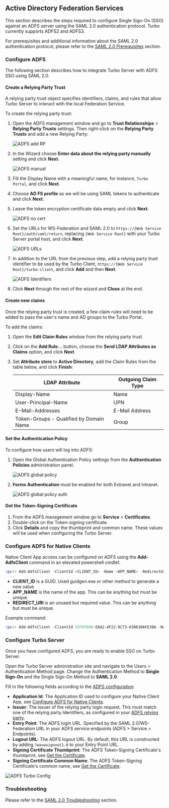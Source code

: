 ## Active Directory Federation Services

This section describes the steps required to configure Single Sign-On (SSO) against an ADFS server using the SAML 2.0 authentication protocol. Turbo currently supports ADFS2 and ADFS3.

For prerequisites and additional information about the SAML 2.0 authentication protocol, please refer to the [SAML 2.0 Prerequisites](../../server/authentication/saml.html#prerequisites) section.

### Configure ADFS

The following section describes how to integrate Turbo Server with ADFS SSO using SAML 2.0.

#### Create a Relying Party Trust

A relying party trust object specifies identifiers, claims, and rules that allow Turbo Server to interact with the local Federation Service.

To create the relying party trust:

1. Open the ADFS management window and go to **Trust Relationships** > **Relying Party Trusts** settings. Then right-click on the **Relying Party Trusts** and add a new Relying Party:

   ![ADFS add RP](../../images/adfs-add-rp.png)

2. In the Wizard choose **Enter data about the relying party manually** setting and click **Next**.

   ![ADFS manual](../../images/adfs-manual.png)

3. Fill the Display Name with a meaningful name, for instance, `Turbo Portal`, and click **Next**.

4. Choose **AD FS profile** as we will be using SAML tokens to authenticate and click **Next**.

5. Leave the token encryption certificate data empty and click **Next**.

   ![ADFS no cert](../../images/adfs-nocert.png)

6. Set the URLs for WS-Federation and SAML 2.0 to `https://{Web Service Root}/auth/saml/return`, replacing `{Web Service Root}` with your Turbo Server portal host, and click **Next**.

   ![ADFS URLs](../../images/ADFS-urls.png)

7. In addition to the URL from the previous step, add a relying party trust identifier to be used by the Turbo Client, `https://{Web Service Root}/turbo-client`, and click **Add** and then **Next**.

   ![ADFS Identifiers](../../images/ADFS-identifiers.png)

8. Click **Next** through the rest of the wizard and **Close** at the end.

#### Create new claims

Once the relying party trust is created, a few claim rules will need to be added to pass the user's name and AD groups to the Turbo Portal.

To add the claims:

1. Open the **Edit Claim Rules** window from the relying party trust.

2. Click on the **Add Rule...** button, choose the **Send LDAP Attributes as Claims** option, and click **Next**.

3. Set **Attribute store** to **Active Directory**, add the Claim Rules from the table below, and click **Finish**:

   | LDAP Attribute                          | Outgoing Claim Type |
   | --------------------------------------- | ------------------- |
   | Display-Name                            | Name                |
   | User-Principal-Name                     | UPN                 |
   | E-Mail-Addresses                        | E-Mail Address      |
   | Token-Groups - Qualified by Domain Name | Group               |

#### Set the Authentication Policy

To configure how users will log into ADFS:

1. Open the Global Authentication Policy settings from the **Authentication Policies** administration panel.

   ![ADFS global policy](../../images/adfs-global-policy-1.png)

2. **Forms Authentication** must be enabled for both Extranet and Intranet.

   ![ADFS global policy auth](../../images/adfs-global-policy-2.png)

#### Get the Token-Signing Certificate

1. From the ADFS management window go to **Service** > **Certificates**.
2. Double-click on the Token-signing certificate.
3. Click **Details** and copy the thumbprint and common name. These values will be used when configuring the Turbo Server.

### Configure ADFS for Native Clients

Native Client App access can be configured on ADFS using the **Add-AdfsClient** command in an elevated powershell cmdlet.

```powershell
(ps)> Add-AdfsClient -ClientId <CLIENT_ID> -Name <APP_NAME> -RedirectUri <REDIRECT_URI>
```

- **CLIENT_ID** is a GUID. Used guidgen.exe or other method to generate a new value.
- **APP_NAME** is the name of the app. This can be anything but must be unique.
- **REDIRECT_URI** is an unused but required value. This can be anything but must be unique.

Example command:

```powershell
(ps)> Add-AdfsClient -ClientId 54707E09-E6A2-4F22-9C73-638610AFE38A -Name Turbo-Client -RedirectUri http://turbo.net
```

### Configure Turbo Server

Once you have configured ADFS, you are ready to enable SSO on Turbo Server.

Open the Turbo Server administration site and navigate to the Users > Authentication Method page. Change the Authentication Method to **Single Sign-On** and the Single Sign-On Method to **SAML 2.0**.

Fill in the following fields according to the [ADFS configuration](#configure-adfs):

- **Application Id**: The Application ID used to configure your Native Client App, see [Configure ADFS for Native Clients](#configure-adfs-for-native-clients).
- **Issuer**: The issuer of the relying party login request. This must match one of the relying party Identifiers, as configured in your [ADFS relying party](#configure-adfs-create-a-relying-party-trust).
- **Entry Point**: The ADFS login URL. Specified by the SAML 2.0/WS-Federation URL in your ADFS service endpoints (ADFS > Service > Endpoints).
- **Logout URL**: The ADFS logout URL. By default, this URL is constructed by adding `?wa=wsignout1.0` to your Entry Point URL.
- **Signing Certificate Thumbprint**: The ADFS Token-Signing Certificate's thumbprint, see [Get the Certificate](#configure-adfs-get-the-token-signing-certificate).
- **Signing Certificate Common Name**: The ADFS Token-Signing Certificate's common name, see [Get the Certificate](#configure-adfs-get-the-token-signing-certificate).

![ADFS Turbo Config](../../images/ADFS-turbo-config.png)

### Troubleshooting

Please refer to the [SAML 2.0 Troubleshooting](../../server/authentication/saml.html#troubleshooting) section.
